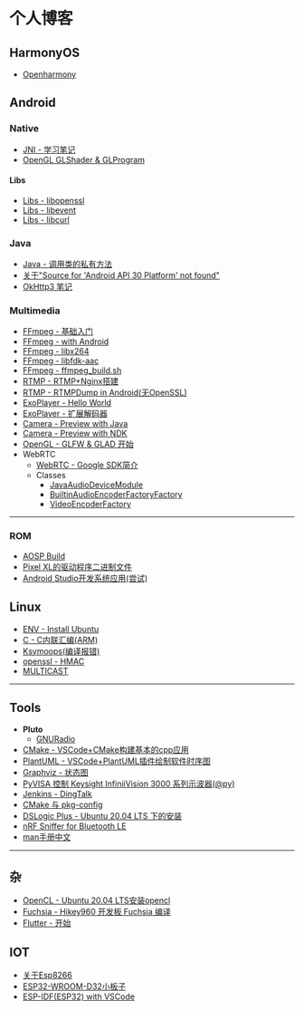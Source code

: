 # 个人博客

## HarmonyOS
* [Openharmony](openharmony/openharmony.md)

## Android

### Native
* [JNI - 学习笔记](android/jni/jni_info.md)
* [OpenGL GLShader & GLProgram](android/jni/opengl_native_api.md)
#### Libs
* [Libs - libopenssl](android/libs/libopenssl_android.md)
* [Libs - libevent](android/libs/libevent_android.md)
* [Libs - libcurl](android/libs/libcurl_android.md)

### Java
* [Java - 调用类的私有方法](android/java/java_reflection.md)
* [关于"Source for 'Android API 30 Platform' not found"](android/java/android_sdk_source.md)
* [OkHttp3 笔记](android/java/okhttp/okhttp.md)

### Multimedia
* [FFmpeg - 基础入门](mltimedia/../multimedia/ffmpeg/ffmpeg_base.md)
* [FFmpeg - with Android](multimedia/ffmpeg/ffmpeg_android.md)
* [FFmpeg - libx264](multimedia/x264/x264_android.md)
* [FFmpeg - libfdk-aac](multimedia/fdk-aac/fdk_aac.md)
* [FFmpeg - ffmpeg_build.sh](multimedia/ffmpeg/ffmpeg_build.sh)
* [RTMP - RTMP+Nginx搭建](multimedia/rtmp/nginx_rtmp.md)
* [RTMP - RTMPDump in Android(无OpenSSL)](multimedia/rtmp/librtmp_android.md)
* [ExoPlayer - Hello World](multimedia/exoplayer/exoplayer.md)
* [ExoPlayer - 扩展解码器](multimedia/exoplayer/exoplayer_ffmpeg.md)
* [Camera - Preview with Java](multimedia/android/camera2.md)
* [Camera - Preview with NDK](android/jni/camera_ndk_api.md)
* [OpenGL - GLFW & GLAD 开始](multimedia/opengl/glfw_glad.md)
* WebRTC
  * [WebRTC - Google SDK简介](multimedia/webrtc/Google_WebRTC_SDK.md)
  * Classes
    * [JavaAudioDeviceModule](multimedia/webrtc/JavaAudioDeviceModule.md)
    * [BuiltinAudioEncoderFactoryFactory](multimedia/webrtc/BuiltinAudioEncoderFactoryFactory.md)
    * [VideoEncoderFactory](multimedia/webrtc/VideoEncoderFactory.md)
---

### ROM
* [AOSP Build](android/rom/../ROM/tutorial.md)
* [Pixel XL的驱动程序二进制文件](android/ROM/pixel_drivers.md)
* [Android Studio开发系统应用(尝试)](android/frameworks/system_app/system_app.md)

## Linux
* [ENV - Install Ubuntu](linux/setup.md)
* [C - C内联汇编(ARM)](linux/arm_asm.md)
* [Ksymoops(编译报错)](linux/ksymoops.md)
* [openssl - HMAC](linux/openssl_hmac.md)
* [MULTICAST](linux/net/MULTICAST.md)
---

## Tools
* **Pluto**
  * [GNURadio](tools/pluto/gnuradio.md)
* [CMake - VSCode+CMake构建基本的cpp应用](tools/plantuml/cmake/cmake_vscode.md)
* [PlantUML - VSCode+PlantUML插件绘制软件时序图](tools/plantuml/plantuml.md)
* [Graphviz - 状态图](tools/graphviz/graphviz.md)
* [PyVISA 控制 Keysight InfiniiVision 3000 系列示波器(@py)](tools/pyvisa/pyvisa.md)
* [Jenkins - DingTalk](tools.tools/jenkins/jenkins_dingtalk.md)
* [CMake 与 pkg-config](tools/cmake/cmake_pkg-config.md)
* [DSLogic Plus - Ubuntu 20.04 LTS 下的安装](tools/dslogic/dslogic_install.md)
* [nRF Sniffer for Bluetooth LE](tools/nrf_sniffer/nrf_sniffer.md)
* [man手册中文](tools/shell/man.md)

---

## 杂
* [OpenCL - Ubuntu 20.04 LTS安装opencl](heterogeneous/opencl.md)
* [Fuchsia - Hikey960 开发板 Fuchsia 编译](fuchsia/tutoriral.md)
* [Flutter - 开始](flutter/flutter_env_setup.md)

## IOT
* [关于Esp8266](iot/esp8266.md)
* [ESP32-WROOM-D32小板子](iot/esp32/esp32_board.md)
* [ESP-IDF(ESP32) with VSCode](iot/esp32/esp_idf.md)

<!-- --- -->
<!-- * [C++ - Errors](lang/cpp/errors.md) -->
